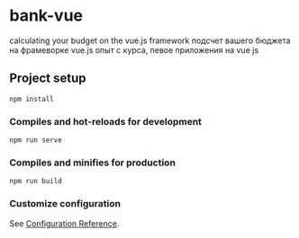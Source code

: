 # bank-vue
calculating your budget on the vue.js framework
подсчет вашего бюджета на фрамеворке vue.js 
опыт с курса, певое приложения на vue js 

## Project setup
```
npm install
```

### Compiles and hot-reloads for development
```
npm run serve
```

### Compiles and minifies for production
```
npm run build
```

### Customize configuration
See [Configuration Reference](https://cli.vuejs.org/config/).
